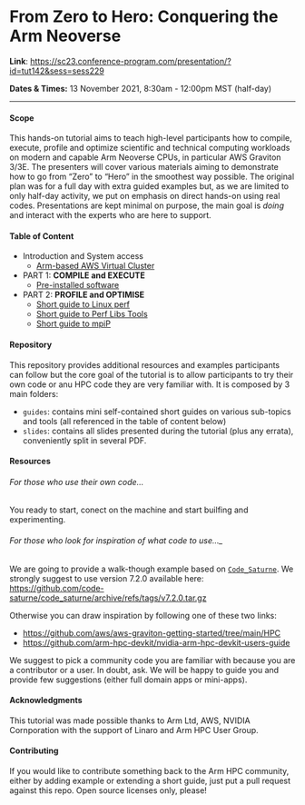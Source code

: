 # From Zero to Hero: Conquering the Arm Neoverse

**Link**: https://sc23.conference-program.com/presentation/?id=tut142&sess=sess229

**Dates & Times:** 13  November 2021, 8:30am - 12:00pm MST (half-day)

--- 

#### Scope 

This hands-on tutorial aims to teach high-level participants how to compile, execute, profile and optimize scientific and technical computing workloads on modern and capable Arm Neoverse CPUs, in particular AWS Graviton 3/3E. The presenters will cover various materials aiming to demonstrate how to go from “Zero” to “Hero” in the smoothest way possible. The original plan was for a full day with extra guided examples but, as we are limited to only half-day activity, we put on emphasis on direct hands-on using real codes. Presentations are kept minimal on purpose, the main goal is _doing_ and interact with the experts who are here to support.

#### Table of Content

* Introduction and System access
  * [Arm-based AWS Virtual Cluster](guides/cluster.md)
* PART 1: **COMPILE and EXECUTE**
  * [Pre-installed software](guides/modules.md)
* PART 2: **PROFILE and OPTIMISE**
  * [Short guide to Linux perf](guides/perf.md)
  * [Short guide to Perf Libs Tools](guides/perf-libs-tools.md)
  * [Short guide to mpiP](guides/mpiP.md)

#### Repository 

This repository provides additional resources and examples participants can follow but the core goal of the tutorial is to allow participants to try their own code or anu HPC code they are very familiar with. It is composed by 3 main folders:
 * `guides`: contains mini self-contained short guides on various sub-topics and tools (all referenced in the table of content below)
 * `slides`: contains all slides presented during the tutorial (plus any errata), conveniently split in several PDF. 

#### Resources

###### For those who use their own code...

You ready to start, conect on the machine and start builfing and experimenting.

###### For those who look for inspiration of what code to use..._

We are going to provide a walk-though example based on [`Code_Saturne`](https://github.com/code-saturne). We strongly suggest to use version 7.2.0 available here: https://github.com/code-saturne/code_saturne/archive/refs/tags/v7.2.0.tar.gz

Otherwise you can draw inspiration by following one of these two links:
- https://github.com/aws/aws-graviton-getting-started/tree/main/HPC
- https://github.com/arm-hpc-devkit/nvidia-arm-hpc-devkit-users-guide

We suggest to pick a community code you are familiar with because you are a contributor or a user. In doubt, ask. We will be happy to guide you and provide few suggestions (either full domain apps or mini-apps).

#### Acknowledgments 

This tutorial was made possible thanks to Arm Ltd, AWS, NVIDIA Cornporation with the support of Linaro and Arm HPC User Group.

#### Contributing 

If you would like to contribute something back to the Arm HPC community, either by adding example or extending a short guide, just put a pull request against this repo. Open source licenses only, please!